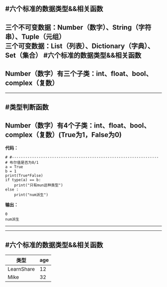 #六个标准的数据类型&&相关函数<br> 
---------------------------------------------------------
**三个不可变数据：Number（数字）、String（字符串）、Tuple（元组）<br>
三个可变数据：List（列表）、Dictionary（字典）、Set（集合）**
#六个标准的数据类型&&相关函数<br> 
---------------------------------------------------------
**Number（数字）有三个子类：int、float、bool、complex（复数）**
---------------------------------------------------------
---------------------------------------------------------
#类型判断函数<br> 
---------------------------------------------------------
**Number（数字）有4个子类：int、float、bool、complex（复数）(True为1，False为0)**
---------------------------------------------------------
**代码：**
```
# #------------------------------------------------------------------
# 布尔值是否为0/1
a = True
b = 1
print(True*False)
if type(a) == b:
	print("只有mun这种类型")
else :
	print("num派生")
```
**输出：**
```
0
num派生
```

---------------------------------------------------------
---------------------------------------------------------
#六个标准的数据类型&&相关函数<br> 
---------------------------------------------------------
类型 | age
---- | ---
LearnShare | 12
Mike |  32
